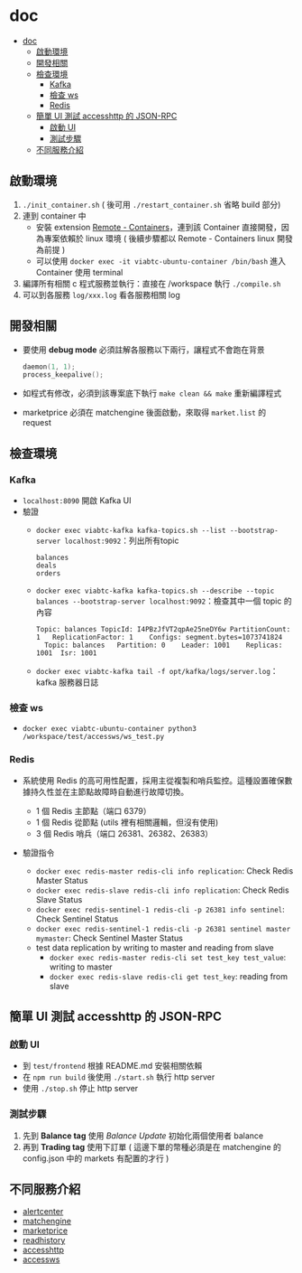 # doc

- [doc](#doc)
  - [啟動環境](#啟動環境)
  - [開發相關](#開發相關)
  - [檢查環境](#檢查環境)
    - [Kafka](#kafka)
    - [檢查 ws](#檢查-ws)
    - [Redis](#redis)
  - [簡單 UI 測試 accesshttp 的 JSON-RPC](#簡單-ui-測試-accesshttp-的-json-rpc)
    - [啟動 UI](#啟動-ui)
    - [測試步驟](#測試步驟)
  - [不同服務介紹](#不同服務介紹)

## 啟動環境

1. `./init_container.sh` ( 後可用 `./restart_container.sh` 省略 build 部分)
2. 連到 container 中
    - 安裝 extension [Remote - Containers](https://marketplace.visualstudio.com/items?itemName=ms-vscode-remote.remote-containers)，連到該 Container 直接開發，因為專案依賴於 linux 環境  ( 後續步驟都以 Remote - Containers linux 開發為前提 )
    - 可以使用 `docker exec -it viabtc-ubuntu-container /bin/bash` 進入 Container 使用 terminal
3. 編譯所有相關 c 程式服務並執行：直接在 /workspace 執行 `./compile.sh`
4. 可以到各服務 `log/xxx.log` 看各服務相關 log

## 開發相關

- 要使用 **debug mode** 必須註解各服務以下兩行，讓程式不會跑在背景

  ```c
  daemon(1, 1);
  process_keepalive();
  ```

- 如程式有修改，必須到該專案底下執行 `make clean && make` 重新編譯程式
- marketprice 必須在 matchengine 後面啟動，來取得 `market.list` 的 request

## 檢查環境

### Kafka

- `localhost:8090` 開啟 Kafka UI
- 驗證
  - `docker exec viabtc-kafka kafka-topics.sh --list --bootstrap-server localhost:9092`：列出所有topic

    ```text
    balances
    deals
    orders
    ```

  - `docker exec viabtc-kafka kafka-topics.sh --describe --topic balances --bootstrap-server localhost:9092`：檢查其中一個 topic 的內容

    ```text
    Topic: balances	TopicId: I4PBzJfVT2qpAe25neDY6w	PartitionCount: 1	ReplicationFactor: 1	Configs: segment.bytes=1073741824
      Topic: balances	Partition: 0	Leader: 1001	Replicas: 1001	Isr: 1001
    ```

  - `docker exec viabtc-kafka tail -f opt/kafka/logs/server.log`： kafka 服務器日誌

### 檢查 ws

- `docker exec viabtc-ubuntu-container python3 /workspace/test/accessws/ws_test.py`

### Redis

- 系統使用 Redis 的高可用性配置，採用主從複製和哨兵監控。這種設置確保數據持久性並在主節點故障時自動進行故障切換。
  - 1 個 Redis 主節點（端口 6379）
  - 1 個 Redis 從節點 (utils 裡有相關邏輯，但沒有使用)
  - 3 個 Redis 哨兵（端口 26381、26382、26383）

- 驗證指令
  - `docker exec redis-master redis-cli info replication`: Check Redis Master Status
  - `docker exec redis-slave redis-cli info replication`: Check Redis Slave Status
  - `docker exec redis-sentinel-1 redis-cli -p 26381 info sentinel`: Check Sentinel Status
  - `docker exec redis-sentinel-1 redis-cli -p 26381 sentinel master mymaster`: Check Sentinel Master Status
  - test data replication by writing to master and reading from slave
    - `docker exec redis-master redis-cli set test_key test_value`: writing to master
    - `docker exec redis-slave redis-cli get test_key`: reading from slave


## 簡單 UI 測試 accesshttp 的 JSON-RPC

### 啟動 UI

- 到 `test/frontend` 根據 README.md 安裝相關依賴
- 在 `npm run build` 後使用 `./start.sh` 執行 http server
- 使用 `./stop.sh` 停止 http server

### 測試步驟

1. 先到 **Balance tag** 使用 *Balance Update* 初始化兩個使用者 balance
2. 再到 **Trading tag** 使用下訂單 ( 這邊下單的幣種必須是在 matchengine 的 config.json 中的 markets 有配置的才行 )

## 不同服務介紹

- [alertcenter](alertcenter.md)
- [matchengine](matchengine.md)
- [marketprice](marketprice.md)
- [readhistory](readhistory.md)
- [accesshttp](accesshttp.md)
- [accessws](accessws.md)
